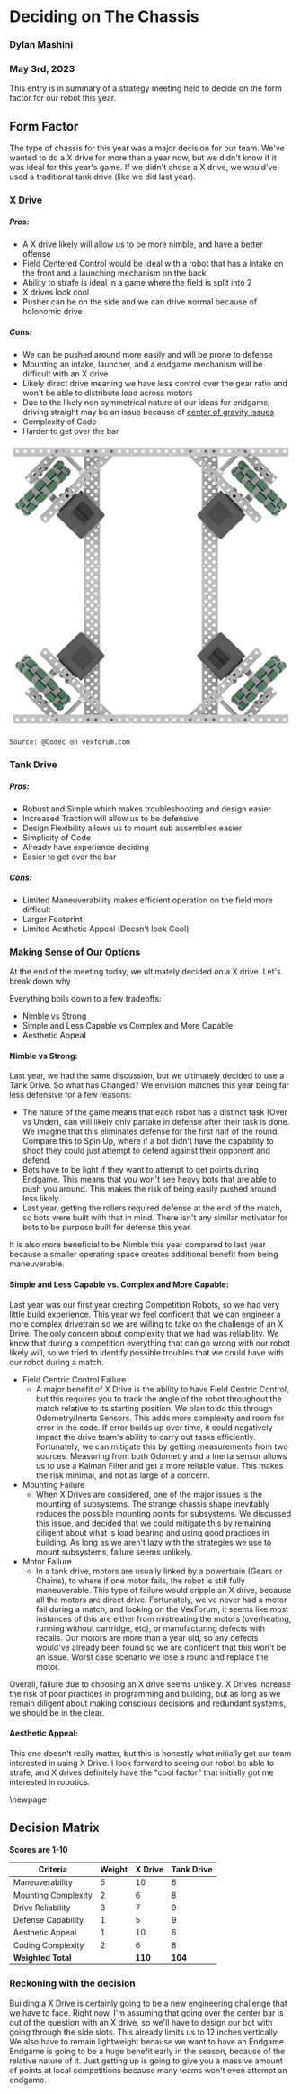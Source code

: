 # Deciding on The Chassis
### Dylan Mashini
### May 3rd, 2023

This entry is in summary of a strategy meeting held to decide on the form factor for our robot this year. 

## Form Factor

The type of chassis for this year was a major decision for our team. We've wanted to do a X drive for more than a year now, but we didn't know if it was ideal for this year's game. If we didn't chose a X drive, we would've used a traditional tank drive (like we did last year).

### X Drive

##### Pros:
- A X drive likely will allow us to be more nimble, and have a better offense
- Field Centered Control would be ideal with a robot that has a intake on the front and a launching mechanism on the back
- Ability to strafe is ideal in a game where the field is split into 2
- X drives look cool
- Pusher can be on the side and we can drive normal because of holonomic drive

##### Cons:
- We can be pushed around more easily and will be prone to defense
- Mounting an intake, launcher, and a endgame mechanism will be difficult with an X drive
- Likely direct drive meaning we have less control over the gear ratio and won't be able to distribute load across motors
- Due to the likely non symmetrical nature of our ideas for endgame, driving straight may be an issue because of [center of gravity issues](https://www.vexforum.com/t/what-are-the-pros-and-cons-of-x-drive-for-in-the-zone/41353/5)
- Complexity of Code
- Harder to get over the bar


![Source: @Codec on vexforum.com](images/simpleXDrive.jpeg)

	Source: @Codec on vexforum.com

### Tank Drive

##### Pros:
- Robust and Simple which makes troubleshooting and design easier
- Increased Traction will allow us to be defensive
- Design Flexibility allows us to mount sub assemblies easier
- Simplicity of Code
- Already have experience deciding 
- Easier to get over the bar

##### Cons:
- Limited Maneuverability makes efficient operation on the field more difficult
- Larger Footprint
- Limited Aesthetic Appeal (Doesn't look Cool)

### Making Sense of Our Options

At the end of the meeting today, we ultimately decided on a X drive. Let's break down why

Everything boils down to a few tradeoffs:

- Nimble vs Strong
- Simple and Less Capable vs Complex and More Capable
- Aesthetic Appeal

#### Nimble vs Strong:
Last year, we had the same discussion, but we ultimately decided to use a Tank Drive. So what has Changed? We envision matches this year being far less defensive for a few reasons:

- The nature of the game means that each robot has a distinct task (Over vs Under), can will likely only partake in defense after their task is done. We imagine that this eliminates defense for the first half of the round. Compare this to Spin Up, where if a bot didn't have the capability to shoot they could just attempt to defend against their opponent and defend. 
- Bots have to be light if they want to attempt to get points during Endgame. This means that you won't see heavy bots that are able to push you around. This makes the risk of being easily pushed around less likely. 
- Last year, getting the rollers required defense at the end of the match, so bots were built with that in mind. There isn't any similar motivator for bots to be purpose built for defense this year. 

It is also more beneficial to be Nimble this year compared to last year because a smaller operating space creates additional benefit from being maneuverable. 

#### Simple and Less Capable vs. Complex and More Capable:
Last year was our first year creating Competition Robots, so we had very little build experience. This year we feel confident that we can engineer a more complex drivetrain so we are willing to take on the challenge of an X Drive. The only concern about complexity that we had was reliability. We know that during a competition everything that can go wrong with our robot likely will, so we tried to identify possible troubles that we could have with our robot during a match. 

- Field Centric Control Failure
	- A major benefit of X Drive is the ability to have Field Centric Control, but this requires you to track the angle of the robot throughout the match relative to its starting position. We plan to do this through Odometry/Inerta Sensors. This adds more complexity and room for error in the code. If error builds up over time, it could negatively impact the drive team's ability to carry out tasks efficiently. Fortunately, we can mitigate this by getting measurements from two sources. Measuring from both Odometry and a Inerta sensor allows us to use a Kalman Filter and get a more reliable value. This makes the risk minimal, and not as large of a concern. 
- Mounting Failure
	- When X Drives are considered, one of the major issues is the mounting of subsystems. The strange chassis shape inevitably reduces the possible mounting points for subsystems.  We discussed this issue, and decided that we could mitigate this by remaining diligent about what is load bearing and using good practices in building. As long as we aren't lazy with the strategies we use to mount subsystems, failure seems unlikely. 
- Motor Failure
	- In a tank drive, motors are usually linked by a powertrain (Gears or Chains), to where if one motor fails, the robot is still fully maneuverable. This type of failure would cripple an X drive, because all the motors are direct drive. Fortunately, we've never had a motor fail during a match, and looking on the VexForum, it seems like most instances of this are either from mistreating the motors (overheating, running without cartridge, etc), or manufacturing defects with recalls. Our motors are more than a year old, so any defects would've already been found so we are confident that this won't be an issue. Worst case scenario we lose a round and replace the motor. 

Overall, failure due to choosing an X drive seems unlikely. X Drives increase the risk of poor practices in programming and building, but as long as we remain diligent about making conscious decisions and redundant systems, we should be in the clear. 

#### Aesthetic Appeal:
This one doesn't really matter, but this is honestly what initially got our team interested in using X Drive. I look forward to seeing our robot be able to strafe, and X drives definitely have the "cool factor" that initially got me interested in robotics. 

\newpage
## Decision Matrix
**Scores are 1-10**

| Criteria            | Weight    | X Drive | Tank Drive |
|---------------------|------------|---------------|------------------|
| Maneuverability     | 5          | 10            | 6                |
| Mounting Complexity | 2          | 6             | 8                |
| Drive Reliability   | 3          | 7             | 9                |
| Defense Capability  | 1          | 5             | 9                |
| Aesthetic Appeal    | 1          | 10            | 6                |
| Coding Complexity   | 2          | 6             | 8                |
| **Weighted Total**  |            | **110**       | **104**          |


### Reckoning with the decision 

Building a X Drive is certainly going to be a new engineering challenge that we have to face. Right now, I'm assuming that going over the center bar is out of the question with an X drive, so we'll have to design our bot with going through the side slots. This already limits us to 12 inches vertically. We also have to remain lightweight because we want to have an Endgame. Endgame is going to be a huge benefit early in the season, because of the relative nature of it. Just getting up is going to give you a massive amount of points at local competitions because many teams won't even attempt an endgame. 